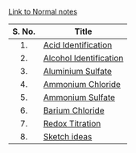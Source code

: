 [Link to Normal notes](../../Chemistry/0-index.md)

| S. No. | Title | 
|:-:|-| 
| 1. | [Acid Identification](./1-acid-identification.md) | 
| 2. | [Alcohol Identification](./2-alcohol-identification.md) | 
| 3. | [Aluminium Sulfate](./3-aluminum-sulfate.md) | 
| 4. | [Ammonium Chloride](./4-ammonium-chloride.md) | 
| 5. | [Ammonium Sulfate](./5-ammonium-sulfate.md) | 
| 6. | [Barium Chloride](./6-barium-chloride.md) | 
| 7. | [Redox Titration](./7-redox-titration.md) | 
| 8. | [Sketch ideas](./sketch.md) | 